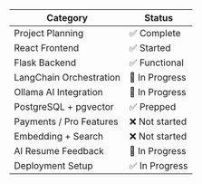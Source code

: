 | Category                | Status          |
| ----------------------- | --------------  |
| Project Planning        | ✅ Complete     |
| React Frontend          | ✅ Started      |
| Flask Backend           | ✅ Functional   |
| LangChain Orchestration | 🚧 In Progress  |
| Ollama AI Integration   | 🚧 In Progress  |
| PostgreSQL + pgvector   | ✅ Prepped      |
| Payments / Pro Features | ❌ Not started  |
| Embedding + Search      | ❌ Not started  |
| AI Resume Feedback      | 🚧 In Progress  |
| Deployment Setup        | ✅ In Progress  |
